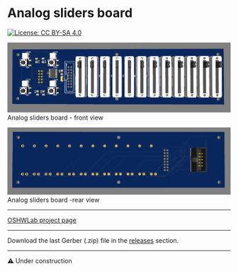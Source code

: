 # Analog sliders board

[![License: CC BY-SA 4.0](https://img.shields.io/badge/License-CC%20BY--SA%204.0-lightgrey.svg)](https://creativecommons.org/licenses/by-sa/4.0/)

![alt text](https://github.com/Openpipes-org/Analog_slicers_PCB/blob/main/images/slider_board-front.png)
<br>
Analog sliders board - front view

![alt text](https://github.com/Openpipes-org/Analog_slicers_PCB/blob/main/images/slider_board-rear.png)
<br>
Analog sliders board -rear view

<hr>
<a href="https://oshwlab.com/bonninr/openpipes_slider_controller">OSHWLab project page</a>

<hr>
Download the last Gerber (.zip) file in the <a href="https://github.com/Openpipes-org/Analog_sliders_PCB/releases">releases</a> section.
<hr>

⚠️ Under construction
